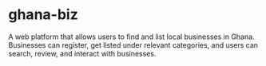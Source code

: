 # ghana-biz
 A web platform that allows users to find and list local businesses in Ghana. Businesses can register, get listed under relevant categories, and users can search, review, and interact with businesses.
